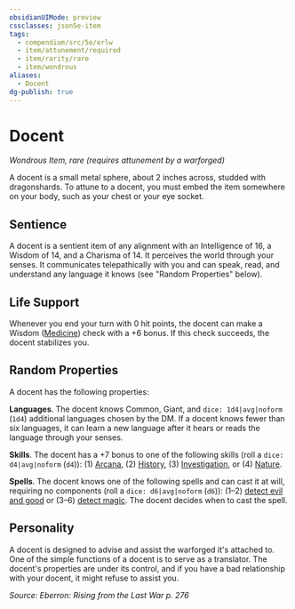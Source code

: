 ```yaml
---
obsidianUIMode: preview
cssclasses: json5e-item
tags:
  - compendium/src/5e/erlw
  - item/attunement/required
  - item/rarity/rare
  - item/wondrous
aliases:
  - Docent
dg-publish: true
---
```

# Docent
*Wondrous Item, rare (requires attunement by a warforged)*  


A docent is a small metal sphere, about 2 inches across, studded with dragonshards. To attune to a docent, you must embed the item somewhere on your body, such as your chest or your eye socket.

## Sentience

A docent is a sentient item of any alignment with an Intelligence of 16, a Wisdom of 14, and a Charisma of 14. It perceives the world through your senses. It communicates telepathically with you and can speak, read, and understand any language it knows (see "Random Properties" below).

## Life Support

Whenever you end your turn with 0 hit points, the docent can make a Wisdom ([Medicine](/3-Mechanics/CLI/rules/skills.md#Medicine)) check with a +6 bonus. If this check succeeds, the docent stabilizes you.

## Random Properties

A docent has the following properties:

**Languages**. The docent knows Common, Giant, and `dice: 1d4|avg|noform` (`1d4`) additional languages chosen by the DM. If a docent knows fewer than six languages, it can learn a new language after it hears or reads the language through your senses.

**Skills**. The docent has a +7 bonus to one of the following skills (roll a `dice: d4|avg|noform` (`d4`)): (1) [Arcana](/3-Mechanics/CLI/rules/skills.md#Arcana), (2) [History](/3-Mechanics/CLI/rules/skills.md#History), (3) [Investigation](/3-Mechanics/CLI/rules/skills.md#Investigation), or (4) [Nature](/3-Mechanics/CLI/rules/skills.md#Nature).

**Spells**. The docent knows one of the following spells and can cast it at will, requiring no components (roll a `dice: d6|avg|noform` (`d6`)): (1–2) [detect evil and good](/Admin/CLI/spells/detect-evil-and-good.md) or (3–6) [detect magic](/Admin/CLI/spells/detect-magic.md). The docent decides when to cast the spell.

## Personality

A docent is designed to advise and assist the warforged it's attached to. One of the simple functions of a docent is to serve as a translator. The docent's properties are under its control, and if you have a bad relationship with your docent, it might refuse to assist you.

*Source: Eberron: Rising from the Last War p. 276*